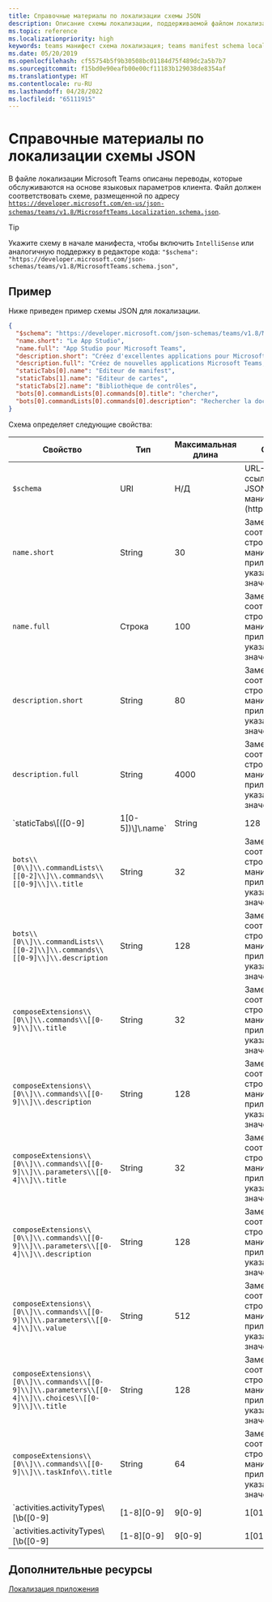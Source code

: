 ```yaml
---
title: Справочные материалы по локализации схемы JSON
description: Описание схемы локализации, поддерживаемой файлом локализации для Microsoft Teams, на примере схемы
ms.topic: reference
ms.localizationpriority: high
keywords: teams манифест схема локализация; teams manifest schema localization
ms.date: 05/20/2019
ms.openlocfilehash: cf55754b5f9b30508bc01184d75f489dc2a5b7b7
ms.sourcegitcommit: f15bd0e90eafb00e00cf11183b129038de8354af
ms.translationtype: HT
ms.contentlocale: ru-RU
ms.lasthandoff: 04/28/2022
ms.locfileid: "65111915"
---
```

# <a name="localize-json-schema-reference"></a>Справочные материалы по локализации схемы JSON

В файле локализации Microsoft Teams описаны переводы, которые обслуживаются на основе языковых параметров клиента. Файл должен соответствовать схеме, размещенной по адресу [`https://developer.microsoft.com/en-us/json-schemas/teams/v1.8/MicrosoftTeams.Localization.schema.json`](https://developer.microsoft.com/en-us/json-schemas/teams/v1.8/MicrosoftTeams.Localization.schema.json).

> [!TIP]
> Укажите схему в начале манифеста, чтобы включить `IntelliSense` или аналогичную поддержку в редакторе кода: `"$schema": "https://developer.microsoft.com/json-schemas/teams/v1.8/MicrosoftTeams.schema.json",`

## <a name="example"></a>Пример

Ниже приведен пример схемы JSON для локализации.

```json
{
  "$schema": "https://developer.microsoft.com/json-schemas/teams/v1.8/MicrosoftTeams.schema.json",
  "name.short": "Le App Studio",
  "name.full": "App Studio pour Microsoft Teams",
  "description.short": "Créez d'excellentes applications pour Microsoft Teams avec App Studio.",
  "description.full": "Créez de nouvelles applications Microsoft Teams, concevez et prévisualisez des cartes bot, et explorez la documentation avec App Studio.",
  "staticTabs[0].name": "Editeur de manifest",
  "staticTabs[1].name": "Editeur de cartes",
  "staticTabs[2].name": "Bibliothèque de contrôles",
  "bots[0].commandLists[0].commands[0].title": "chercher",
  "bots[0].commandLists[0].commands[0].description": "Rechercher la documentation Teams pertinente"
}
```

Схема определяет следующие свойства:

|Свойство|Тип|Максимальная длина|Описание|
|---------------|--------|---------|------------------|
|`$schema`|URI|Н/Д|URL-адрес со ссылкой на схему JSON для манифеста (https://).|
|`name.short`|String|30|Заменяет соответствующую строку из манифеста приложения на указанное здесь значение.|
|`name.full`|Строка|100|Заменяет соответствующую строку из манифеста приложения на указанное здесь значение.|
|`description.short`|String|80|Заменяет соответствующую строку из манифеста приложения на указанное здесь значение.|
|`description.full`|String|4000|Заменяет соответствующую строку из манифеста приложения на указанное здесь значение.|
|`staticTabs\\[([0-9]|1[0-5])\\]\\.name`|String|128|Заменяет соответствующие строки из манифеста приложения на указанное здесь значение.|
|`bots\\[0\\]\\.commandLists\\[[0-2]\\]\\.commands\\[[0-9]\\]\\.title`|String|32|Заменяет соответствующие строки из манифеста приложения на указанное здесь значение.|
|`bots\\[0\\]\\.commandLists\\[[0-2]\\]\\.commands\\[[0-9]\\]\\.description`|String|128|Заменяет соответствующие строки из манифеста приложения на указанное здесь значение.|
|`composeExtensions\\[0\\]\\.commands\\[[0-9]\\]\\.title`|String|32|Заменяет соответствующие строки из манифеста приложения на указанное здесь значение.|
|`composeExtensions\\[0\\]\\.commands\\[[0-9]\\]\\.description`|String|128|Заменяет соответствующие строки из манифеста приложения на указанное здесь значение.|
|`composeExtensions\\[0\\]\\.commands\\[[0-9]\\]\\.parameters\\[[0-4]\\]\\.title`|String|32|Заменяет соответствующую строку из манифеста приложения на указанное здесь значение.|
|`composeExtensions\\[0\\]\\.commands\\[[0-9]\\]\\.parameters\\[[0-4]\\]\\.description`|String|128|Заменяет соответствующие строки из манифеста приложения на указанное здесь значение.|
|`composeExtensions\\[0\\]\\.commands\\[[0-9]\\]\\.parameters\\[[0-4]\\]\\.value`|String|512|Заменяет соответствующую строку из манифеста приложения на указанное здесь значение.|
|`composeExtensions\\[0\\]\\.commands\\[[0-9]\\]\\.parameters\\[[0-4]\\]\\.choices\\[[0-9]\\]\\.title`|String|128|Заменяет соответствующие строки из манифеста приложения на указанное здесь значение.|
|`composeExtensions\\[0\\]\\.commands\\[[0-9]\\]\\.taskInfo\\.title`|String|64|Заменяет соответствующие строки из манифеста приложения на указанное здесь значение.|
|`activities.activityTypes\\[\\b([0-9]|[1-8][0-9]|9[0-9]|1[01][0-9]|12[0-7])\\b]\\.description`|String|128|Краткое описание уведомления|
|`activities.activityTypes\\[\\b([0-9]|[1-8][0-9]|9[0-9]|1[01][0-9]|12[0-7])\\b]\\.templateText`|String|128|Пример: "Пользователь {actor} создал для вас задачу {taskId}"|

## <a name="see-also"></a>Дополнительные ресурсы

[Локализация приложения](~/concepts/build-and-test/apps-localization.md)
